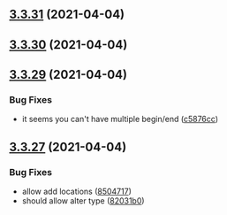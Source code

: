 ## [3.3.31](https://github.com/Badminton-Apps/core/compare/v3.3.30...v3.3.31) (2021-04-04)



## [3.3.30](https://github.com/Badminton-Apps/core/compare/v3.3.29...v3.3.30) (2021-04-04)



## [3.3.29](https://github.com/Badminton-Apps/core/compare/v3.3.28...v3.3.29) (2021-04-04)


### Bug Fixes

* it seems you can't have multiple begin/end ([c5876cc](https://github.com/Badminton-Apps/core/commit/c5876cca6c84522807041db68969f339de5c9f34))



## [3.3.27](https://github.com/Badminton-Apps/core/compare/v3.3.26...v3.3.27) (2021-04-04)


### Bug Fixes

* allow add locations ([8504717](https://github.com/Badminton-Apps/core/commit/85047176fbeedd1b9abab45b55f30c75958ca046))
* should allow alter type ([82031b0](https://github.com/Badminton-Apps/core/commit/82031b0a10f7d74c22c8534f4c37f6d7eb56c3bb))



